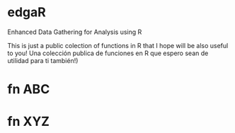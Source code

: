 # edgaR
Enhanced Data Gathering for Analysis using R

This is just a public colection of functions in R that I hope will be also useful to you!
Una colección publica de funciones en R que espero sean de utilidad para ti también!)

# fn ABC

# fn XYZ
